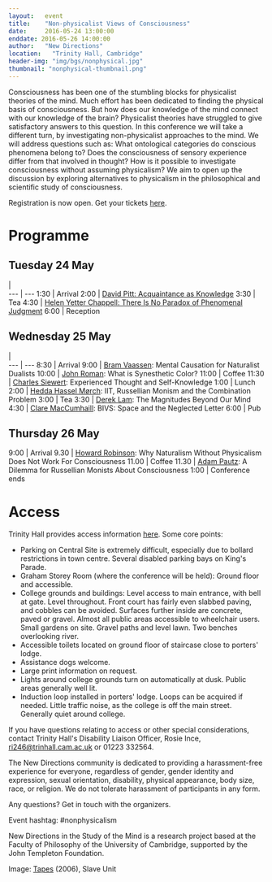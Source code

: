 ```yaml
---
layout:   event
title:    "Non-physicalist Views of Consciousness"
date:     2016-05-24 13:00:00
enddate: 2016-05-26 14:00:00
author:   "New Directions"
location:	"Trinity Hall, Cambridge"
header-img: "img/bgs/nonphysical.jpg"
thumbnail: "nonphysical-thumbnail.png"
---
```


Consciousness has been one of the stumbling blocks for physicalist theories of the mind. Much effort has been dedicated to finding the physical basis of consciousness. But how does our knowledge of the mind connect with our knowledge of the brain? Physicalist theories have struggled to give satisfactory answers to this question. In this conference we will take a different turn, by investigating non-physicalist approaches to the mind. We will address questions such as: What ontological categories do conscious phenomena belong to? Does the consciousness of sensory experience differ from that involved in thought? How is it possible to investigate consciousness without assuming physicalism? We aim to open up the discussion by exploring alternatives to physicalism in the philosophical and scientific study of consciousness.

Registration is now open. Get your tickets <a href="http://nonphysicalism.eventbrite.co.uk/" target="_blank">here</a>.

 
# Programme

## Tuesday 24 May

  |  
--- | --- 
1:30 | Arrival 
2:00 | <a href="http://web.calstatela.edu/faculty/dpitt/" target="_blank">David Pitt: Acquaintance as Knowledge</a>
3:30 | Tea
4:30 | <a href="http://yetterchappell.net/Helen/" target="_blank">Helen Yetter Chappell: There Is No Paradox of Phenomenal Judgment</a>
6:00 | Reception

## Wednesday 25 May 

 |  
--- | --- 
8:30 | Arrival
9:00 | <a href="http://www.umu.se/sok/english/staff-directory?uid=brva0002&guiseId=246769&orgId=4864cb4234d0bf7c77c65d7f78ffca7ecaf285c7&depId=fd07f6b0985c3309cf2eb9a689fab86cd30c028a&name=Bram%20Vaassen" target="_blank">Bram Vaassen</a>: Mental Causation for Naturalist Dualists
10:00 | <a href="http://www.humanities.mcmaster.ca/~philos/people/grad.php" target="_blank">John Roman</a>: What is Synesthetic Color?
11:00 | Coffee
11:30 | <a href="http://charlessiewert.com/" target="_blank">Charles Siewert</a>: Experienced Thought and Self-Knowledge
1:00 | Lunch
2:00 | <a href="https://heddahasselmorch.wordpress.com/" target="_blank">Hedda Hassel Mørch</a>: IIT, Russellian Monism and the Combination Problem
3:00 | Tea
3:30 | <a href="https://virginia.academia.edu/DerekLam" target="_blank">Derek Lam</a>: The Magnitudes Beyond Our Mind
4:30 | <a href="https://www.dur.ac.uk/philosophy/staff/?id=11902" target="_blank">Clare MacCumhaill</a>: BIVS: Space and the Neglected Letter
6:00 | Pub

## Thursday 26 May

9:00 | Arrival
9.30 | <a href="https://people.ceu.edu/howard_robinson" target="_blank">Howard Robinson</a>: Why Naturalism Without Physicalism Does Not Work For Consciousness
11.00 | Coffee
11.30 | <a href="https://www.brown.edu/academics/philosophy/index.php?q=adam-pautz" target="_blank">Adam Pautz</a>: A Dilemma for Russellian Monists About Consciousness
1:00 | Conference ends
 
# Access

Trinity Hall provides access information <a href="http://www.trinhall.cam.ac.uk/prospective-students/life/support/detail.asp?ItemID=1668" target="_blank">here</a>. Some core points:

- Parking on Central Site is extremely difficult, especially due to bollard restrictions in town centre. Several disabled parking bays on King's Parade.
- Graham Storey Room (where the conference will be held): Ground floor and accessible.
- College grounds and buildings: Level access to main entrance, with bell at gate. Level throughout. Front court has fairly even slabbed paving, and cobbles can be avoided. Surfaces further inside are concrete, paved or gravel. Almost all public areas accessible to wheelchair users. Small gardens on site. Gravel paths and level lawn. Two benches overlooking river.
- Accessible toilets located on ground floor of staircase close to porters' lodge.
- Assistance dogs welcome.
- Large print information on request.
- Lights around college grounds turn on automatically at dusk. Public areas generally well lit.
- Induction loop installed in porters' lodge. Loops can be acquired if needed. Little traffic noise, as the college is off the main street. Generally quiet around college.

If you have questions relating to access or other special considerations, contact Trinity Hall's Disability Liaison Officer, Rosie Ince, ri246@trinhall.cam.ac.uk or 01223 332564.

The New Directions community is dedicated to providing a harassment-free experience for everyone, regardless of gender, gender identity and expression, sexual orientation, disability, physical appearance, body size, race, or religion. We do not tolerate harassment of participants in any form.

Any questions? Get in touch with the organizers.

Event hashtag: #nonphysicalism

New Directions in the Study of the Mind is a research project based at the Faculty of Philosophy of the University of Cambridge, supported by the John Templeton Foundation.



<span class="caption text-muted">Image: 
<a href="https://www.flickr.com/photos/gracinhamarco/141758455/in/photolist-dwxRi-qjNmsC-7BYLJE-4Fh1jr-rXVsmD-5hBQus-6t9r2w-4FfM2d-6heQo3-aAfUdx-2FWinE-qrtdR3-eMEQi-6ceJHy-6ev2nv-jimmmQ-5TBow9-mWB28v-6sbTst-hJbKir-Bbt-b58Bpt-67oqZR-oqjCfY-7i6PVE-eHoXh-YzvQm-kVZH6Z-4FmejG-2TjeD-7FiVAQ-4SpiXf-865Xmr-ch9pBY-FsPan-2mDtZ7-pSDic3-e2rWt5-ajrAeQ-aAmzNz-8tzsvv-dMnpd1-8J8Sdg-dZ2ekz-8gQ1j7-5tDYyZ-cyqEyy-tx6NRz-CfLEPD-qcTtEU" target="_blank">Tapes</a> (2006), 
Slave Unit</span>
